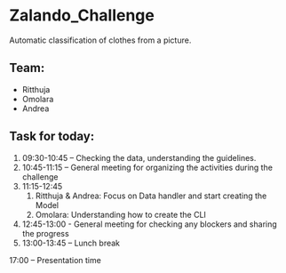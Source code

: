 # Zalando_Challenge
Automatic classification of clothes from a picture.

## Team:
* Ritthuja
* Omolara
* Andrea

## Task for today:
1. 09:30-10:45 – Checking the data, understanding the guidelines.
2. 10:45-11:15 – General meeting for organizing the activities during the challenge
3. 11:15-12:45
   1. Ritthuja & Andrea: Focus on Data handler and start creating the Model
   2. Omolara: Understanding how to create the CLI
4. 12:45-13:00 - General meeting for checking any blockers and sharing the progress
5. 13:00-13:45 – Lunch break

17:00 – Presentation time

